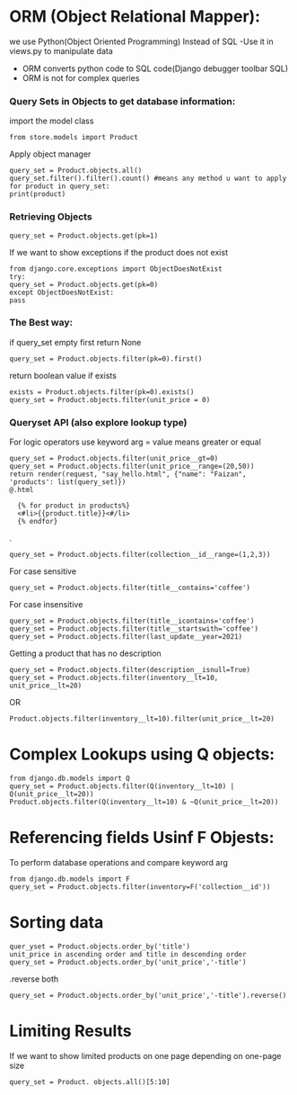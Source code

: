 # ORM (Object Relational Mapper):

we use Python(Object Oriented Programming) Instead of SQL 
-Use it in views.py to manipulate data

+ ORM converts python code to SQL code(Django debugger toolbar SQL)
+ ORM is not for complex queries

### Query Sets in Objects to get database information:
import the model class 

    from store.models import Product
Apply object manager 

    query_set = Product.objects.all()
    query_set.filter().filter().count() #means any method u want to apply
    for product in query_set:
    print(product)

### Retrieving Objects
 
    query_set = Product.objects.get(pk=1)
If we want to show exceptions if the product does not exist
    
    from django.core.exceptions import ObjectDoesNotExist
    try:
    query_set = Product.objects.get(pk=0)
    except ObjectDoesNotExist:
    pass
### The Best way:
if query_set empty first return None
  
    query_set = Product.objects.filter(pk=0).first()
return boolean value if exists
    
    exists = Product.objects.filter(pk=0).exists()
    query_set = Product.objects.filter(unit_price = 0)
### Queryset API (also explore lookup type)
For logic operators use 
keyword arg = value means greater or equal
  
    query_set = Product.objects.filter(unit_price__gt=0)
    query_set = Product.objects.filter(unit_price__range=(20,50))
    return render(request, "say_hello.html", {"name": "Faizan", 'products': list(query_set)})
    @.html

      {% for product in products%}
      <#li>{{product.title}}<#/li>
      {% endfor}
.
      
    query_set = Product.objects.filter(collection__id__range=(1,2,3))
For case sensitive
    
    query_set = Product.objects.filter(title__contains='coffee')
For case insensitive

    query_set = Product.objects.filter(title__icontains='coffee')
    query_set = Product.objects.filter(title__startswith='coffee')
    query_set = Product.objects.filter(last_update__year=2021)
Getting a product that has no description
  
    query_set = Product.objects.filter(description__isnull=True)
    query_set = Product.objects.filter(inventory__lt=10, unit_price__lt=20)
OR

    Product.objects.filter(inventory__lt=10).filter(unit_price__lt=20) 
# Complex Lookups using Q objects:

    from django.db.models import Q
    query_set = Product.objects.filter(Q(inventory__lt=10) | Q(unit_price__lt=20))
    Product.objects.filter(Q(inventory__lt=10) & ~Q(unit_price__lt=20))

# Referencing fields Usinf F Objests:
To perform database operations and compare keyword arg 

    from django.db.models import F
    query_set = Product.objects.filter(inventory=F('collection__id'))

# Sorting data

    quer_yset = Product.objects.order_by('title')
    unit_price in ascending order and title in descending order 
    query_set = Product.objects.order_by('unit_price','-title')
.reverse both
    
    query_set = Product.objects.order_by('unit_price','-title').reverse()
# Limiting Results
If we want to show limited products on one page depending on one-page size 
  
    query_set = Product. objects.all()[5:10]
